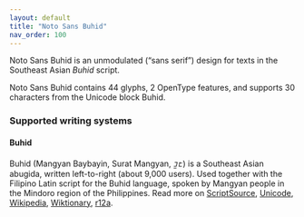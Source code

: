 ```yaml
---
layout: default
title: "Noto Sans Buhid"
nav_order: 100
---
```

Noto Sans Buhid is an unmodulated (“sans serif”) design for texts in the Southeast Asian _Buhid_ script. 

Noto Sans Buhid contains 44 glyphs, 2 OpenType features, and supports 30 characters from the Unicode block Buhid.


### Supported writing systems


#### Buhid

Buhid (Mangyan Baybayin, Surat Mangyan, <span class='autonym'>ᝊᝓᝑᝒ</span>) is a Southeast Asian abugida, written left-to-right (about 9,000 users). Used together with the Filipino Latin script for the Buhid language, spoken by Mangyan people in the Mindoro region of the Philippines. Read more on [ScriptSource](https://scriptsource.org/scr/Buhd), [Unicode](https://www.unicode.org/versions/Unicode13.0.0/ch17.pdf#G26439), [Wikipedia](https://en.wikipedia.org/wiki/ISO_15924:Buhd), [Wiktionary](https://en.wiktionary.org/wiki/Category:Buhid_script), [r12a](https://r12a.github.io/scripts/links?iso=Buhd).

